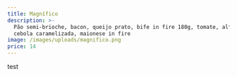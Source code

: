 ```yaml
---
title: Magnífico
description: >-
  Pão semi-brioche, bacon, queijo prato, bife in fire 180g, tomate, alface,
  cebola caramelizada, maionese in fire
image: /images/uploads/magnifico.png
price: 14
---
```

test
